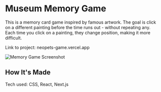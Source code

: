 # Museum Memory Game

This is a memory card game inspired by famous artwork. The goal is click on a different painting before the time runs out - without repeating any. Each time you click on a painting, they change position, making it more difficult.

Link to project: neopets-game.vercel.app

![Memory Game Screenshot](/public/newscreenshot.png "Optional title")

## How It's Made

Tech used: CSS, React, Next.js
